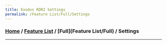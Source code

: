 ```yaml
---
title: Exodus RDR2 Settings
permalink: /Feature List/Full/Settings
---
```

### [Home](../../../index.md) / [Feature List](/FeatureList) / [Full](Feature List/Full) / Settings
---
